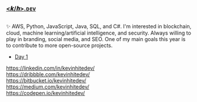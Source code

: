 ### [&#60;𝒌&#47;𝒉&#62;.ᴅᴇᴠ](https://kevinhite.dev)

##  
✨ AWS, Python, JavaScript, Java, SQL, and C#. I'm interested in blockchain, cloud, machine learning/artificial intelligence, and security. Always willing to play in branding, social media, and SEO. One of my main goals this year is to contribute to more open-source projects.
<!--
## Latest Project
*   Project #1
*   Project #2
*   Project #3
*   Project #4
*   Project #5

## Latest Blog Posts
-->
<!-- BLOG-POST-LIST:START -->
- [Day 1](https://journal.kevinhite.dev/post/672935506308431872)
<!-- BLOG-POST-LIST:END -->
<!--
## Language and Tools
## Latest Videos
## Links
[<img src='https://cdn.jsdelivr.net/npm/simple-icons@3.0.1/icons/linkedin.svg' alt='linkedin' height='40'>](https://linkedin.com/in/kevinhitedev/) [<img src='https://cdn.jsdelivr.net/npm/simple-icons@3.0.1/icons/dribbble.svg' alt='dribbble' height='40'>](https://dribbble.com/kevinhitedev/) [<img src='https://cdn.jsdelivr.net/npm/simple-icons@3.0.1/icons/github.svg' alt='github' height='40'>](https://github.com/kevinhitedev/) [<img src='https://cdn.jsdelivr.net/npm/simple-icons@3.0.1/icons/medium.svg' alt='medium' height='40'>](https://medium.com/kevinhitedev/) [<img src='https://cdn.jsdelivr.net/npm/simple-icons@3.0.1/icons/codepen.svg' alt='codepen' height='40'>](https://codepen.io/kevinhitedev)
-->
https://linkedin.com/in/kevinhitedev/<br/>
https://dribbble.com/kevinhitedev/<br/>
https://bitbucket.io/kevinhitedev/<br/>
https://medium.com/kevinhitedev/<br/>
https://codepen.io/kevinhitedev/

